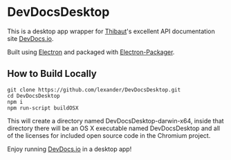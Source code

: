 # DevDocsDesktop
This is a desktop app wrapper for [Thibaut](https://github.com/Thibaut/)'s excellent API documentation site [DevDocs.io](http://devdocs.io).

Built using [Electron](http://electron.atom.io/) and packaged with [Electron-Packager](https://github.com/maxogden/electron-packager).

## How to Build Locally

```
git clone https://github.com/lexander/DevDocsDesktop.git
cd DevDocsDesktop
npm i
npm run-script buildOSX
```

This will create a directory named DevDocsDesktop-darwin-x64, inside that directory there will be an OS X executable named DevDocsDesktop and all of the licenses for included open source code in the Chromium project.

Enjoy running [DevDocs.io](http://devdocs.io) in a desktop app!
